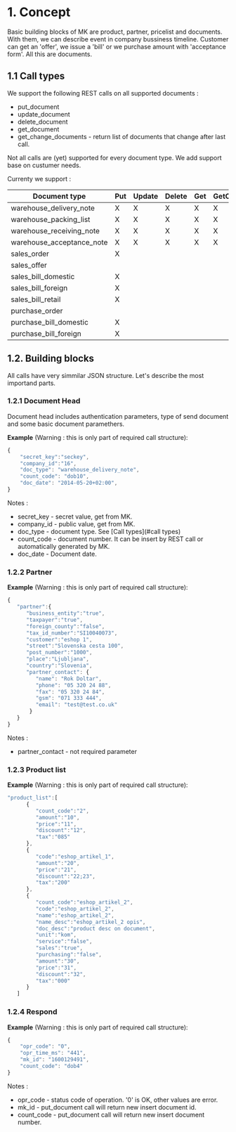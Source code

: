 
# 1. Concept

Basic building blocks of MK are product, partner, pricelist and documents. With them, we can describe event in company bussiness timeline. Customer can get an 'offer', we issue a 'bill' or we purchase amount with 'acceptance form'. All this are documents. 

## 1.1 Call types
We support the following REST calls on all supported documents :
* put\_document
* update\_document
* delete\_document
* get\_document
* get\_change\_documents - return list of documents that change after last call.

Not all calls are (yet) supported for every document type. We add support base on custumer needs.

Currenty we support :

Document type                | Put | Update | Delete | Get | GetChangeDocument|
-----------------------------|-----|--------|--------|-----|------------------|
warehouse\_delivery\_note    |X    |X       |X       |X    | X                |
warehouse\_packing\_list     |X    |X       |X       |X    | X                |
warehouse\_receiving\_note   |X    |X       |X       |X    | X                |
warehouse\_acceptance\_note  |X    |X       |X       |X    | X                |
sales\_order                 |X    |        |        |     |                  |
sales\_offer                 |     |        |        |     |                  |
sales\_bill\_domestic        |X    |        |        |     |                  | 
sales\_bill\_foreign         |X    |        |        |     |                  |
sales\_bill\_retail          |X    |        |        |     |                  |
purchase\_order              |     |        |        |     |                  |
purchase\_bill\_domestic     |X    |        |        |     |                  |
purchase\_bill\_foreign      |X    |        |        |     |                  |

## 1.2. Building blocks
All calls have very simmilar JSON structure. Let's describe the most importand parts.

### 1.2.1 Document Head
Document head includes authentication parameters, type of send document and some basic document paramethers.

**Example** (Warning : this is only part of required call structure):
```javascript
{
    "secret_key":"seckey",
    "company_id":"16",
    "doc_type": "warehouse_delivery_note",
    "count_code": "dob10",
    "doc_date": "2014-05-20+02:00",
}
```

Notes :
* secret_key - secret value, get from MK.
* company_id - public value, get from MK.
* doc_type - document type. See [Call types](#call types)
* count_code - document number. It can be insert by REST call or automatically generated by MK. 
* doc_date - Document date.

### 1.2.2 Partner

**Example** (Warning : this is only part of required call structure):
```javascript
{
   "partner":{
      "business_entity":"true",
      "taxpayer":"true",
      "foreign_county":"false",
      "tax_id_number":"SI10040073",
      "customer":"eshop 1",
      "street":"Slovenska cesta 100",
      "post_number":"1000",
      "place":"Ljubljana",
      "country":"Slovenia",
      "partner_contact": {
         "name": "Rok Doltar",
         "phone": "05 320 24 88",
         "fax": "05 320 24 84",
         "gsm": "071 333 444",
         "email": "test@test.co.uk"
       }
   }
}
```
Notes :
* partner_contact - not required parameter

### 1.2.3 Product list

**Example** (Warning : this is only part of required call structure):
```javascript
"product_list":[
      {
         "count_code":"2",
         "amount":"10",
         "price":"11",
         "discount":"12",
         "tax":"085"         
      },
      {
         "code":"eshop_artikel_1",
         "amount":"20",
         "price":"21",
         "discount":"22;23",
         "tax":"200"         
      },
      {
         "count_code":"eshop_artikel_2",
         "code":"eshop_artikel_2",
         "name":"eshop_artikel_2",
         "name_desc":"eshop_artikel_2 opis",
         "doc_desc":"product desc on document",         
         "unit":"kom",
         "service":"false",
         "sales":"true",
         "purchasing":"false",
         "amount":"30",
         "price":"31",
         "discount":"32",
         "tax":"000"
      }      
   ]   
```

### 1.2.4 Respond
**Example** (Warning : this is only part of required call structure):
```javascript
{
    "opr_code": "0",
    "opr_time_ms": "441",
    "mk_id": "1600129491",
    "count_code": "dob4"
}
```

Notes :
* opr_code - status code of operation. '0' is OK, other values are error.
* mk_id - put_document call will return new insert document id.
* count_code - put_document call will return new insert document number.
